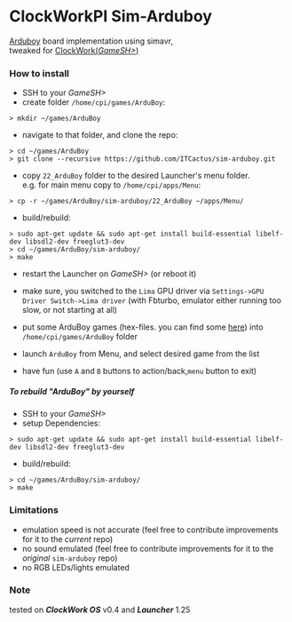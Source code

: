 # ClockWorkPI Sim-Arduboy
[Arduboy](https://arduboy.com/) board implementation using simavr, \
tweaked for [ClockWork(_GameSH>_)](https://clockworkpi.com)


### How to install

* SSH to your _GameSH>_
* create folder `/home/cpi/games/ArduBoy`:
``` ShellSession
> mkdir ~/games/ArduBoy
```

* navigate to that folder, and clone the repo:
``` ShellSession
> cd ~/games/ArduBoy
> git clone --recursive https://github.com/ITCactus/sim-arduboy.git
```

* copy `22_ArduBoy` folder to the desired Launcher's menu folder. \
e.g. for main menu copy to `/home/cpi/apps/Menu`:
``` ShellSession
> cp -r ~/games/ArduBoy/sim-arduboy/22_ArduBoy ~/apps/Menu/
```

* build/rebuild:
``` ShellSession
> sudo apt-get update && sudo apt-get install build-essential libelf-dev libsdl2-dev freeglut3-dev
> cd ~/games/ArduBoy/sim-arduboy/
> make
```

* restart the Launcher on _GameSH>_ (or reboot it)

* make sure, you switched to the `Lima` GPU driver via `Settings->GPU Driver Switch->Lima driver` (with Fbturbo, emulator either running too slow, or not starting at all)

* put some ArduBoy games (hex-files. you can find some [here](https://community.arduboy.com/c/games)) into `/home/cpi/games/ArduBoy` folder

* launch `ArduBoy` from Menu, and select desired game from the list 

* have fun (use `A` and `B` buttons to action/back,`menu` button to exit)

##### To rebuild "ArduBoy" by yourself

* SSH to your _GameSH>_
* setup Dependencies:
``` ShellSession
> sudo apt-get update && sudo apt-get install build-essential libelf-dev libsdl2-dev freeglut3-dev
```

* build/rebuild:

``` ShellSession
> cd ~/games/ArduBoy/sim-arduboy/
> make
```

### Limitations
* emulation speed is not accurate (feel free to contribute improvements for it to the *current* repo)
* no sound emulated (feel free to contribute improvements for it to the *original* `sim-arduboy` repo)
* no RGB LEDs/lights emulated 


### Note
tested on *__ClockWork OS__* v0.4 and *__Launcher__* 1.25

